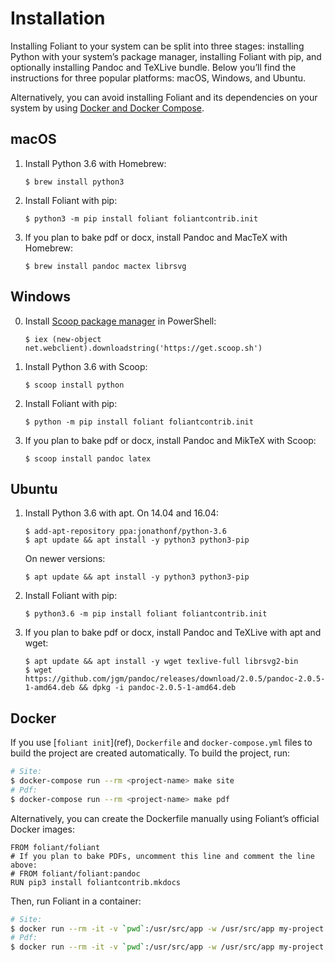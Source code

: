 # Installation

Installing Foliant to your system can be split into three stages: installing Python with your system’s package manager, installing Foliant with pip, and optionally installing Pandoc and TeXLive bundle. Below you’ll find the instructions for three popular platforms: macOS, Windows, and Ubuntu.

Alternatively, you can avoid installing Foliant and its dependencies on your system by using [Docker and Docker Compose](#docker).


## macOS

1.  Install Python 3.6 with Homebrew:

        $ brew install python3

2.  Install Foliant with pip:

        $ python3 -m pip install foliant foliantcontrib.init

3.  If you plan to bake pdf or docx, install Pandoc and MacTeX with Homebrew:

        $ brew install pandoc mactex librsvg

## Windows

0.  Install [Scoop package manager](http://scoop.sh/) in PowerShell:

        $ iex (new-object net.webclient).downloadstring('https://get.scoop.sh')

1.  Install Python 3.6 with Scoop:

        $ scoop install python

2.  Install Foliant with pip:

        $ python -m pip install foliant foliantcontrib.init

3.  If you plan to bake pdf or docx, install Pandoc and MikTeX with Scoop:

        $ scoop install pandoc latex

## Ubuntu

1.  Install Python 3.6 with apt. On 14.04 and 16.04:

        $ add-apt-repository ppa:jonathonf/python-3.6
        $ apt update && apt install -y python3 python3-pip

    On newer versions:

        $ apt update && apt install -y python3 python3-pip

2.  Install Foliant with pip:

        $ python3.6 -m pip install foliant foliantcontrib.init

3.  If you plan to bake pdf or docx, install Pandoc and TeXLive with apt and wget:

        $ apt update && apt install -y wget texlive-full librsvg2-bin
        $ wget https://github.com/jgm/pandoc/releases/download/2.0.5/pandoc-2.0.5-1-amd64.deb && dpkg -i pandoc-2.0.5-1-amd64.deb

## Docker

If you use [`foliant init`](<macro mkdocs="cli/init.md" pandoc="#init">ref</macro>), `Dockerfile` and `docker-compose.yml` files to build the project are created automatically. To build the project, run:

```bash
# Site:
$ docker-compose run --rm <project-name> make site
# Pdf:
$ docker-compose run --rm <project-name> make pdf
```

Alternatively, you can create the Dockerfile manually using Foliant’s official Docker images:

```docker
FROM foliant/foliant
# If you plan to bake PDFs, uncomment this line and comment the line above:
# FROM foliant/foliant:pandoc
RUN pip3 install foliantcontrib.mkdocs
```

Then, run Foliant in a container:

```bash
# Site:
$ docker run --rm -it -v `pwd`:/usr/src/app -w /usr/src/app my-project make site
# Pdf:
$ docker run --rm -it -v `pwd`:/usr/src/app -w /usr/src/app my-project make pdf
```
